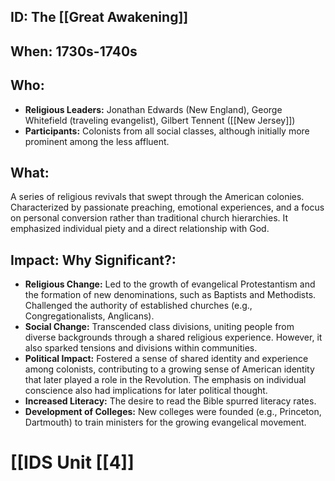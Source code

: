 ## ID: The [[Great Awakening]] 
## When: 1730s-1740s

## Who:
* **Religious Leaders:** Jonathan Edwards (New England), George Whitefield (traveling evangelist), Gilbert Tennent ([[New Jersey]])
* **Participants:**  Colonists from all social classes, although initially more prominent among the less affluent.

## What:
A series of religious revivals that swept through the American colonies.  Characterized by passionate preaching, emotional experiences, and a focus on personal conversion rather than traditional church hierarchies.  It emphasized individual piety and a direct relationship with God.

## Impact: Why Significant?:
* **Religious Change:** Led to the growth of evangelical Protestantism and the formation of new denominations, such as Baptists and Methodists.  Challenged the authority of established churches (e.g., Congregationalists, Anglicans).
* **Social Change:** Transcended class divisions, uniting people from diverse backgrounds through a shared religious experience. However, it also sparked tensions and divisions within communities.
* **Political Impact:** Fostered a sense of shared identity and experience among colonists, contributing to a growing sense of American identity that later played a role in the Revolution.  The emphasis on individual conscience also had implications for later political thought.
* **Increased Literacy:** The desire to read the Bible spurred literacy rates.
* **Development of Colleges:**  New colleges were founded (e.g., Princeton, Dartmouth) to train ministers for the growing evangelical movement.

# [[IDS Unit [[4]]
